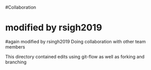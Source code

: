 #Collaboration
# modified by rsigh2019
#again modified by rsingh2019
Doing collaboration with other team members

This directory contained edits using git-flow as well as forking and branching